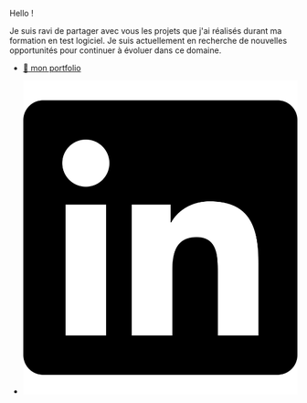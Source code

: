 Hello !

Je suis ravi de partager avec vous les projets que j'ai réalisés durant ma formation en test logiciel. Je suis actuellement en recherche de nouvelles opportunités pour continuer à évoluer dans ce domaine.

+ [ 💼 mon portfolio  ]( https://esmailhaidari24.github.io/portfolio/)

+ ![mon Linkedin](https://github.com/esmailhaidari24/esmailhaidari24/blob/main/linkedin-brands-solid.svg)



